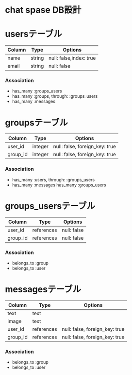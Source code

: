 # chat spase DB設計

# usersテーブル
|Column|Type|Options|
|------|----|-------|
|name|string|null: false,index: true|
|email|string|null: false|

### Association
- has_many :groups_users
- has_many :groups, through: :groups_users
- has_many :messages

# groupsテーブル

|Column|Type|Options|
|------|----|-------|
|user_id|integer|null: false, foreign_key: true|
|group_id|integer|null: false, foreign_key: true|

### Association
- has_many :users, through: :groups_users
- has_many :messages
has_many :groups_users

# groups_usersテーブル

|Column|Type|Options|
|------|----|-------|
|user_id|references|null: false|
|group_id|references|null: false|

### Association
- belongs_to :group
- belongs_to :user

# messagesテーブル

|Column|Type|Options|
|------|----|-------|
|text|text||
|image|text||
|user_id|references|null: false, foreign_key: true|
|group_id|references|null: false, foreign_key: true|

### Association
- belongs_to :group
- belongs_to :user